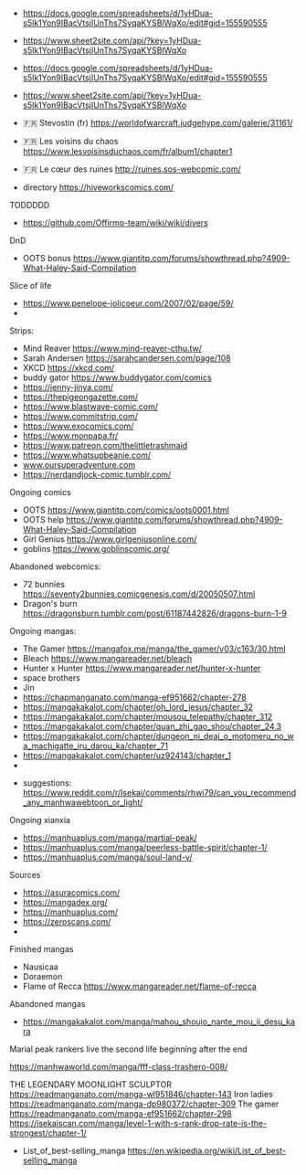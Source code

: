 
- https://docs.google.com/spreadsheets/d/1yHDua-s5lk1Yon9IBacVtsjIUnThs7SyqaKYSBlWqXo/edit#gid=155590555
- https://www.sheet2site.com/api/?key=1yHDua-s5lk1Yon9IBacVtsjIUnThs7SyqaKYSBlWqXo

- https://docs.google.com/spreadsheets/d/1yHDua-s5lk1Yon9IBacVtsjIUnThs7SyqaKYSBlWqXo/edit#gid=155590555
- https://www.sheet2site.com/api/?key=1yHDua-s5lk1Yon9IBacVtsjIUnThs7SyqaKYSBlWqXo

- 🇫🇷 Stevostin (fr) https://worldofwarcraft.judgehype.com/galerie/31161/
- 🇫🇷 Les voisins du chaos https://www.lesvoisinsduchaos.com/fr/album1/chapter1
- 🇫🇷 Le cœur des ruines http://ruines.sos-webcomic.com/
- directory https://hiveworkscomics.com/

TODDDDD
- https://github.com/Offirmo-team/wiki/wiki/divers


DnD
- OOTS bonus https://www.giantitp.com/forums/showthread.php?4909-What-Haley-Said-Compilation

Slice of life
* https://www.penelope-jolicoeur.com/2007/02/page/59/
*

Strips:
- Mind Reaver https://www.mind-reaver-cthu.tw/
- Sarah Andersen https://sarahcandersen.com/page/108
- XKCD https://xkcd.com/
- buddy gator https://www.buddygator.com/comics
- https://jenny-jinya.com/
- https://thepigeongazette.com/
- https://www.blastwave-comic.com/
- https://www.commitstrip.com/
- https://www.exocomics.com/
- https://www.monpapa.fr/
- https://www.patreon.com/thelittletrashmaid
- https://www.whatsupbeanie.com/
- www.oursuperadventure.com
- https://nerdandjock-comic.tumblr.com/

Ongoing comics
- OOTS https://www.giantitp.com/comics/oots0001.html
- OOTS help https://www.giantitp.com/forums/showthread.php?4909-What-Haley-Said-Compilation
- Girl Genius https://www.girlgeniusonline.com/
- goblins https://www.goblinscomic.org/


Abandoned webcomics:
- 72 bunnies https://seventy2bunnies.comicgenesis.com/d/20050507.html
- Dragon's burn https://dragonsburn.tumblr.com/post/61187442826/dragons-burn-1-9


Ongoing mangas:
- The Gamer https://mangafox.me/manga/the_gamer/v03/c163/30.html
- Bleach https://www.mangareader.net/bleach
- Hunter x Hunter https://www.mangareader.net/hunter-x-hunter
- space brothers
- Jin
- https://chapmanganato.com/manga-ef951662/chapter-278
- https://mangakakalot.com/chapter/oh_lord_jesus/chapter_32
- https://mangakakalot.com/chapter/mousou_telepathy/chapter_312
- https://mangakakalot.com/chapter/quan_zhi_gao_shou/chapter_24.3
- https://mangakakalot.com/chapter/dungeon_ni_deai_o_motomeru_no_wa_machigatte_iru_darou_ka/chapter_71
- https://mangakakalot.com/chapter/uz924143/chapter_1
-
* suggestions: https://www.reddit.com/r/Isekai/comments/rhwi79/can_you_recommend_any_manhwawebtoon_or_light/


Ongoing xianxia
- https://manhuaplus.com/manga/martial-peak/
- https://manhuaplus.com/manga/peerless-battle-spirit/chapter-1/
- https://manhuaplus.com/manga/soul-land-v/

Sources
- https://asuracomics.com/
- https://mangadex.org/
- https://manhuaplus.com/
- https://zeroscans.com/
-
Finished mangas
- Nausicaa
- Doraemon
- Flame of Recca https://www.mangareader.net/flame-of-recca


Abandoned mangas
- https://mangakakalot.com/manga/mahou_shoujo_nante_mou_ii_desu_kara


Marial peak
rankers
live the second life
beginning after the end

https://manhwaworld.com/manga/fff-class-trashero-008/

THE LEGENDARY MOONLIGHT SCULPTOR https://readmanganato.com/manga-wl951846/chapter-143
Iron ladies https://readmanganato.com/manga-dp980372/chapter-309
The gamer https://readmanganato.com/manga-ef951662/chapter-298
https://isekaiscan.com/manga/level-1-with-s-rank-drop-rate-is-the-strongest/chapter-1/
- List_of_best-selling_manga https://en.wikipedia.org/wiki/List_of_best-selling_manga
